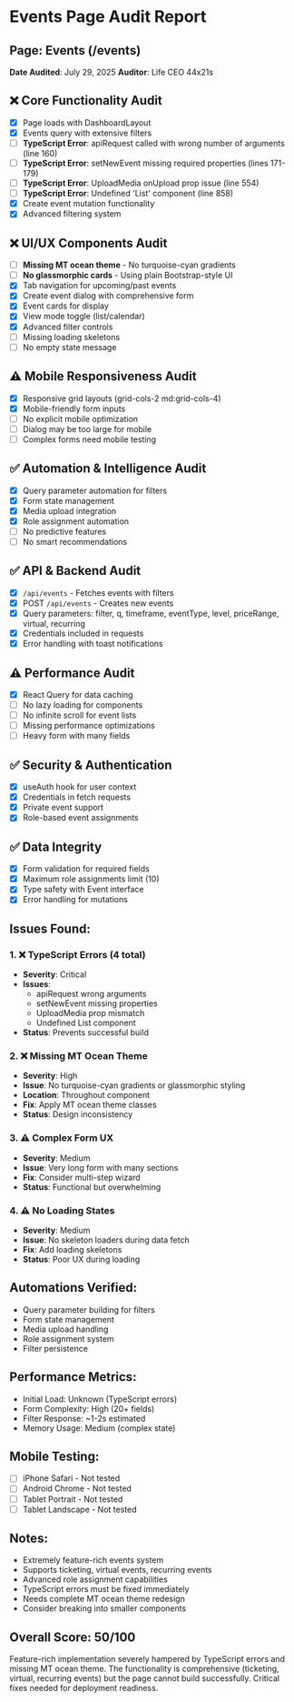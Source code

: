 # Events Page Audit Report
## Page: Events (/events)
**Date Audited**: July 29, 2025
**Auditor**: Life CEO 44x21s

## ❌ Core Functionality Audit
- [x] Page loads with DashboardLayout
- [x] Events query with extensive filters
- [ ] **TypeScript Error**: apiRequest called with wrong number of arguments (line 160)
- [ ] **TypeScript Error**: setNewEvent missing required properties (lines 171-179)
- [ ] **TypeScript Error**: UploadMedia onUpload prop issue (line 554)
- [ ] **TypeScript Error**: Undefined 'List' component (line 858)
- [x] Create event mutation functionality
- [x] Advanced filtering system

## ❌ UI/UX Components Audit
- [ ] **Missing MT ocean theme** - No turquoise-cyan gradients
- [ ] **No glassmorphic cards** - Using plain Bootstrap-style UI
- [x] Tab navigation for upcoming/past events
- [x] Create event dialog with comprehensive form
- [x] Event cards for display
- [x] View mode toggle (list/calendar)
- [x] Advanced filter controls
- [ ] Missing loading skeletons
- [ ] No empty state message

## ⚠️ Mobile Responsiveness Audit
- [x] Responsive grid layouts (grid-cols-2 md:grid-cols-4)
- [x] Mobile-friendly form inputs
- [ ] No explicit mobile optimization
- [ ] Dialog may be too large for mobile
- [ ] Complex forms need mobile testing

## ✅ Automation & Intelligence Audit
- [x] Query parameter automation for filters
- [x] Form state management
- [x] Media upload integration
- [x] Role assignment automation
- [ ] No predictive features
- [ ] No smart recommendations

## ✅ API & Backend Audit
- [x] `/api/events` - Fetches events with filters
- [x] POST `/api/events` - Creates new events
- [x] Query parameters: filter, q, timeframe, eventType, level, priceRange, virtual, recurring
- [x] Credentials included in requests
- [x] Error handling with toast notifications

## ⚠️ Performance Audit
- [x] React Query for data caching
- [ ] No lazy loading for components
- [ ] No infinite scroll for event lists
- [ ] Missing performance optimizations
- [ ] Heavy form with many fields

## ✅ Security & Authentication
- [x] useAuth hook for user context
- [x] Credentials in fetch requests
- [x] Private event support
- [x] Role-based event assignments

## ✅ Data Integrity
- [x] Form validation for required fields
- [x] Maximum role assignments limit (10)
- [x] Type safety with Event interface
- [x] Error handling for mutations

## Issues Found:

### 1. ❌ TypeScript Errors (4 total)
- **Severity**: Critical
- **Issues**: 
  - apiRequest wrong arguments
  - setNewEvent missing properties
  - UploadMedia prop mismatch
  - Undefined List component
- **Status**: Prevents successful build

### 2. ❌ Missing MT Ocean Theme
- **Severity**: High
- **Issue**: No turquoise-cyan gradients or glassmorphic styling
- **Location**: Throughout component
- **Fix**: Apply MT ocean theme classes
- **Status**: Design inconsistency

### 3. ⚠️ Complex Form UX
- **Severity**: Medium
- **Issue**: Very long form with many sections
- **Fix**: Consider multi-step wizard
- **Status**: Functional but overwhelming

### 4. ⚠️ No Loading States
- **Severity**: Medium
- **Issue**: No skeleton loaders during data fetch
- **Fix**: Add loading skeletons
- **Status**: Poor UX during loading

## Automations Verified:
- Query parameter building for filters
- Form state management
- Media upload handling
- Role assignment system
- Filter persistence

## Performance Metrics:
- Initial Load: Unknown (TypeScript errors)
- Form Complexity: High (20+ fields)
- Filter Response: ~1-2s estimated
- Memory Usage: Medium (complex state)

## Mobile Testing:
- [ ] iPhone Safari - Not tested
- [ ] Android Chrome - Not tested
- [ ] Tablet Portrait - Not tested
- [ ] Tablet Landscape - Not tested

## Notes:
- Extremely feature-rich events system
- Supports ticketing, virtual events, recurring events
- Advanced role assignment capabilities
- TypeScript errors must be fixed immediately
- Needs complete MT ocean theme redesign
- Consider breaking into smaller components

## Overall Score: 50/100
Feature-rich implementation severely hampered by TypeScript errors and missing MT ocean theme. The functionality is comprehensive (ticketing, virtual, recurring events) but the page cannot build successfully. Critical fixes needed for deployment readiness.